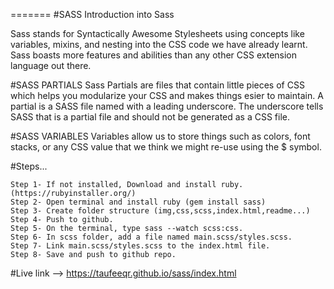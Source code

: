 
=======
#SASS
Introduction into Sass

Sass stands for Syntactically Awesome Stylesheets using concepts like variables, mixins, and nesting into the CSS code we have already learnt. Sass boasts more features and abilities than any other CSS extension language out there. 

#SASS PARTIALS
Sass Partials are files that contain little pieces of CSS which helps you modularize your CSS and makes things esier to maintain. A partial is a SASS file named with a leading underscore. The underscore tells SASS that is a partial file and should not be generated as a CSS file.

#SASS VARIABLES
Variables allow us to store things such as colors, font stacks, or any CSS value that we think we might re-use using the $ symbol.

#Steps...

```
Step 1- If not installed, Download and install ruby. (https://rubyinstaller.org/)
Step 2- Open terminal and install ruby (gem install sass)
Step 3- Create folder structure (img,css,scss,index.html,readme...)
Step 4- Push to github.
Step 5- On the terminal, type sass --watch scss:css.
Step 6- In scss folder, add a file named main.scss/styles.scss.
Step 7- Link main.scss/styles.scss to the index.html file.
Step 8- Save and push to github repo.

```



#Live link --> https://taufeeqr.github.io/sass/index.html
